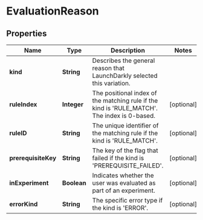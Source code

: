 

# EvaluationReason


## Properties

Name | Type | Description | Notes
------------ | ------------- | ------------- | -------------
**kind** | **String** | Describes the general reason that LaunchDarkly selected this variation. | 
**ruleIndex** | **Integer** | The positional index of the matching rule if the kind is &#39;RULE_MATCH&#39;. The index is 0-based. |  [optional]
**ruleID** | **String** | The unique identifier of the matching rule if the kind is &#39;RULE_MATCH&#39;. |  [optional]
**prerequisiteKey** | **String** | The key of the flag that failed if the kind is &#39;PREREQUISITE_FAILED&#39;. |  [optional]
**inExperiment** | **Boolean** | Indicates whether the user was evaluated as part of an experiment. |  [optional]
**errorKind** | **String** | The specific error type if the kind is &#39;ERROR&#39;. |  [optional]



